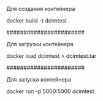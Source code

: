 Для создания контейнера

docker build -t dcimtest . 

#######################

Для загрузки контейнера

docker load dcimtest > dcimtest.tar

#######################

Для запуска контейнера

docker run -p 5000:5000 dcimtest